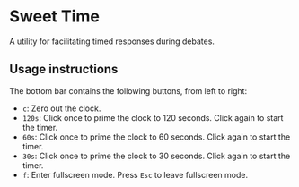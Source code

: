 # Sweet Time
A utility for facilitating timed responses during debates.

## Usage instructions
The bottom bar contains the following buttons, from left to right:

- `c`: Zero out the clock.
- `120s`: Click once to prime the clock to 120 seconds. Click again to start the timer.
- `60s`: Click once to prime the clock to 60 seconds. Click again to start the timer.
- `30s`: Click once to prime the clock to 30 seconds. Click again to start the timer.
- `f`: Enter fullscreen mode. Press `Esc` to leave fullscreen mode.
